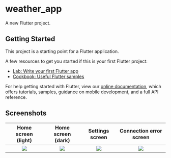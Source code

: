 # weather_app

A new Flutter project.

## Getting Started

This project is a starting point for a Flutter application.

A few resources to get you started if this is your first Flutter project:

- [Lab: Write your first Flutter app](https://flutter.dev/docs/get-started/codelab)
- [Cookbook: Useful Flutter samples](https://flutter.dev/docs/cookbook)

For help getting started with Flutter, view our
[online documentation](https://flutter.dev/docs), which offers tutorials,
samples, guidance on mobile development, and a full API reference.

## Screenshots

Home screen (light)         |   Home screen (dark)       |   Settings screen         |   Connection error screen
:-------------------------:|:-------------------------:|:-------------------------:|:-------------------------:
![](https://user-images.githubusercontent.com/75329130/140404679-0a4d7a29-37e9-41c7-9675-d4280d56e879.jpg?raw=true)|![](https://user-images.githubusercontent.com/75329130/140404690-b867c606-2818-484c-8475-ea3236a37981.jpg?raw=true)|![](https://user-images.githubusercontent.com/75329130/140404692-2cc597b2-a104-43ef-a097-2862e73c702b.jpg?raw=true)|![](https://user-images.githubusercontent.com/75329130/140404686-08c11b2e-cab1-48b1-99d1-53848490016f.jpg?raw=true)




